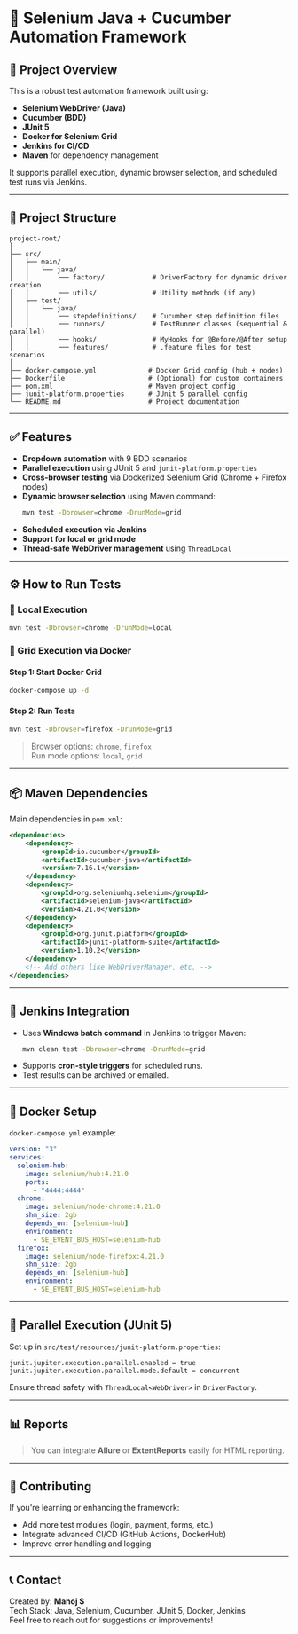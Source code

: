 
# 🚀 Selenium Java + Cucumber Automation Framework

## 🔧 Project Overview

This is a robust test automation framework built using:

- **Selenium WebDriver (Java)**
- **Cucumber (BDD)**
- **JUnit 5**
- **Docker for Selenium Grid**
- **Jenkins for CI/CD**
- **Maven** for dependency management

It supports parallel execution, dynamic browser selection, and scheduled test runs via Jenkins.

---

## 📁 Project Structure

```
project-root/
│
├── src/
│   ├── main/
│   │   └── java/
│   │       └── factory/            # DriverFactory for dynamic driver creation
│   │       └── utils/              # Utility methods (if any)
│   ├── test/
│   │   └── java/
│   │       └── stepdefinitions/    # Cucumber step definition files
│   │       └── runners/            # TestRunner classes (sequential & parallel)
│   │       └── hooks/              # MyHooks for @Before/@After setup
│   │       └── features/           # .feature files for test scenarios
│
├── docker-compose.yml             # Docker Grid config (hub + nodes)
├── Dockerfile                     # (Optional) for custom containers
├── pom.xml                        # Maven project config
├── junit-platform.properties      # JUnit 5 parallel config
└── README.md                      # Project documentation
```

---

## ✅ Features

- **Dropdown automation** with 9 BDD scenarios
- **Parallel execution** using JUnit 5 and `junit-platform.properties`
- **Cross-browser testing** via Dockerized Selenium Grid (Chrome + Firefox nodes)
- **Dynamic browser selection** using Maven command:
  ```bash
  mvn test -Dbrowser=chrome -DrunMode=grid
  ```
- **Scheduled execution via Jenkins**
- **Support for local or grid mode**
- **Thread-safe WebDriver management** using `ThreadLocal`

---

## ⚙️ How to Run Tests

### 🔹 Local Execution

```bash
mvn test -Dbrowser=chrome -DrunMode=local
```

### 🔹 Grid Execution via Docker

#### Step 1: Start Docker Grid
```bash
docker-compose up -d
```

#### Step 2: Run Tests
```bash
mvn test -Dbrowser=firefox -DrunMode=grid
```

> Browser options: `chrome`, `firefox`  
> Run mode options: `local`, `grid`

---

## 📦 Maven Dependencies

Main dependencies in `pom.xml`:

```xml
<dependencies>
    <dependency>
        <groupId>io.cucumber</groupId>
        <artifactId>cucumber-java</artifactId>
        <version>7.16.1</version>
    </dependency>
    <dependency>
        <groupId>org.seleniumhq.selenium</groupId>
        <artifactId>selenium-java</artifactId>
        <version>4.21.0</version>
    </dependency>
    <dependency>
        <groupId>org.junit.platform</groupId>
        <artifactId>junit-platform-suite</artifactId>
        <version>1.10.2</version>
    </dependency>
    <!-- Add others like WebDriverManager, etc. -->
</dependencies>
```

---

## 🧪 Jenkins Integration

- Uses **Windows batch command** in Jenkins to trigger Maven:
  ```bash
  mvn clean test -Dbrowser=chrome -DrunMode=grid
  ```
- Supports **cron-style triggers** for scheduled runs.
- Test results can be archived or emailed.

---

## 🐳 Docker Setup

`docker-compose.yml` example:
```yaml
version: "3"
services:
  selenium-hub:
    image: selenium/hub:4.21.0
    ports:
      - "4444:4444"
  chrome:
    image: selenium/node-chrome:4.21.0
    shm_size: 2gb
    depends_on: [selenium-hub]
    environment:
      - SE_EVENT_BUS_HOST=selenium-hub
  firefox:
    image: selenium/node-firefox:4.21.0
    shm_size: 2gb
    depends_on: [selenium-hub]
    environment:
      - SE_EVENT_BUS_HOST=selenium-hub
```

---

## 🧵 Parallel Execution (JUnit 5)

Set up in `src/test/resources/junit-platform.properties`:
```properties
junit.jupiter.execution.parallel.enabled = true
junit.jupiter.execution.parallel.mode.default = concurrent
```

Ensure thread safety with `ThreadLocal<WebDriver>` in `DriverFactory`.

---

## 📊 Reports

> You can integrate **Allure** or **ExtentReports** easily for HTML reporting.

---

## 💬 Contributing

If you're learning or enhancing the framework:
- Add more test modules (login, payment, forms, etc.)
- Integrate advanced CI/CD (GitHub Actions, DockerHub)
- Improve error handling and logging

---

## 📞 Contact

Created by: **Manoj S**  
Tech Stack: Java, Selenium, Cucumber, JUnit 5, Docker, Jenkins  
Feel free to reach out for suggestions or improvements!
